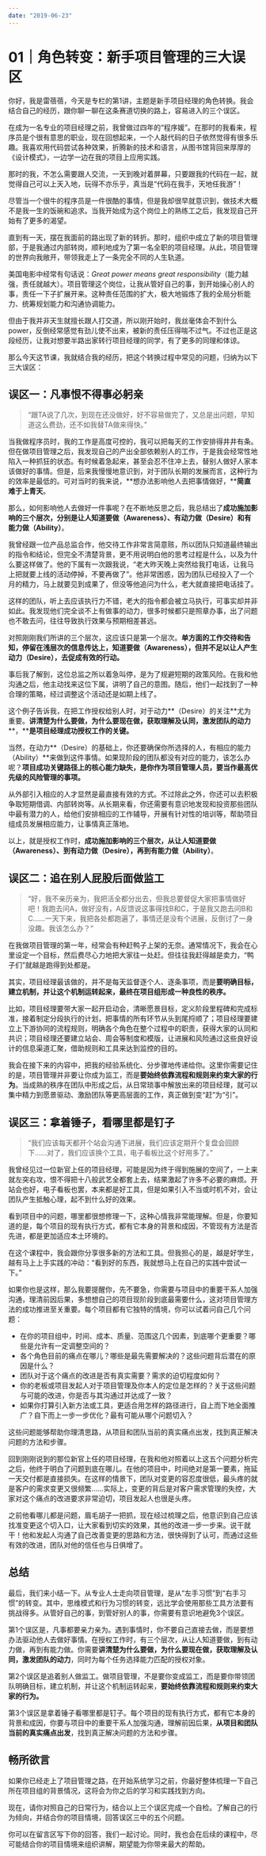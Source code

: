 ```yaml
---
date: "2019-06-23"
---  
```

      
# 01｜角色转变：新手项目管理的三大误区
你好，我是雷蓓蓓，今天是专栏的第1讲，主题是新手项目经理的角色转换。我会结合自己的经历，跟你聊一聊在这条赛道切换的路上，容易进入的三个误区。

在成为一名专业的项目经理之前，我曾做过四年的“程序媛”。在那时的我看来，程序员是个很有意思的职业，现在回想起来，一个人敲代码的日子依然觉得有很多乐趣。我喜欢用代码尝试各种效果，折腾新的技术和语言，从图书馆背回来厚厚的《设计模式》，一边学一边在我的项目上应用实践。

那时的我，不怎么需要跟人交流，一天到晚对着屏幕，只要跟我的代码在一起，就觉得自己可以上天入地，玩得不亦乐乎，真当是“代码在我手，天地任我游”！

尽管当一个很牛的程序员是一件很酷的事情，但是我却很早就意识到，做技术大概不是我一生的饭碗和追求。当我开始成为这个岗位上的熟练工之后，我发现自己开始有了更多的渴望。

直到有一天，摆在我面前的路出现了新的转折。那时，组织中成立了新的项目管理部，于是我通过内部转岗，顺利地成为了第一名全职的项目经理。从此，项目管理的世界向我敞开，带领我走上了一条完全不同的人生轨道。

美国电影中经常有句话说：_Great power means great responsibility_（能力越强，责任就越大）。项目管理这个岗位，让我从管好自己的事，到开始操心别人的事，责任一下子扩展开来。这种责任范围的扩大，极大地锻炼了我的全局分析能力、统筹规划能力和沟通协调能力。

<!-- [[[read_end]]] -->

但由于我并非天生就擅长跟人打交道，所以刚开始时，我丝毫体会不到什么power，反倒经常感觉有劲儿使不出来，被新的责任压得喘不过气。不过也正是这段经历，让我对想要半路出家转行项目经理的同学，有了更多的同理和体谅。

那么今天这节课，我就结合我的经历，把这个转换过程中常见的问题，归纳为以下三大误区：

## **误区****一****：凡事恨不得事必躬亲**

> “跟TA说了几次，到现在还没做好，好不容易做完了，又总是出问题，早知道这么费劲，还不如我替TA做来得快。”

当我做程序员时，我的工作是高度可控的，我可以把每天的工作安排得井井有条。但在做项目管理之后，我发现自己的产出全部依赖别人的工作，于是我会经常性地陷入一种抓狂的状态。有时候着急起来，甚至会忍不住冲上去，替别人做好人家本该做好的事情。但是，后来我慢慢地意识到，对于团队长期的发展而言，这种行为的效率是最低的。可对当时的我来说，**想办法影响他人去把事情做好，****简直难于上青天**。

那么，如何影响他人去做好一件事呢？在不断地反思之后，我总结出了**成功施加影响的三个层次，分别是让人知道要做（Awareness）、有动力做（Desire）和有能力做（Ability）**。

我曾经跟一位产品总监合作，他交待工作非常言简意赅，所以团队只知道最终输出的指令和结论，但完全不清楚背景，更不用说明白他的思考过程是什么，以及为什么要这样做了。他的下属有一次跟我说，“老大昨天晚上突然给我打电话，让我马上把就要上线的活动停掉，不要再做了”。他非常困惑，因为团队已经投入了一个月的精力，马上就要见到成果了，但没等他追问为什么，老大就直接把电话挂了。

这样的团队，听上去应该执行力不错，老大的指令都会被立马执行，可事实却并非如此。我发现他们完全谈不上有做事的动力，很多时候都只是照章办事，出了问题也不敢去问，往往导致执行效果与预期相差甚远。

对照刚刚我们所讲的三个层次，这应该只是第一个层次。**单方面的工作交待和告知，停留在浅层次的信息传达上，知道要做（Awareness），但并不足以让人产生动力（Desire），去促成有效的行动。**

事后我了解到，这位总监之所以着急叫停，是为了规避短期的政策风险。在我和他沟通之后，他主动找来这位下属，讲明了自己的意图。随后，他们一起找到了一种合理的策略，经过调整这个活动还是如期上线了。

这个例子告诉我，在把工作授权给别人时，对于动力**（Desire）的关注**尤为重要。**讲清楚为什么要做，为什么要现在做，获取理解及认同，激发团队的动力****，****是项目经理成功授权工作的关键。**

当然，在动力**（Desire）的基础上，你还要确保你所选择的人，有相应的能力（Ability）**来做到这件事情。如果现阶段的团队都没有对应的能力，该怎么办呢？**项目成功关键路径上的核心能力缺失，是你作为项目管理人员，要当作最高优先级的风险管理的事项。**

从外部引入相应的人才显然是最直接有效的方式。不过除此之外，你还可以去积极争取短期借调、内部转岗等。从长期来看，你还需要有意识地发现和投资那些团队中最有潜力的人，给他们安排相应的工作辅导，开展有针对性的培训等，帮助项目组成员发展相应能力，让事情真正落地。

以上，就是授权工作时，**成功施加影响的三个层次，从让人知道要做（Awareness）、到有动力做（Desire），再到有能力做（Ability）**。

## **误区****二****：追在别人屁股后面做监工**

> “好，我不亲历亲为，我把活全都分出去，但我总要督促大家把事情做好吧！我跑去问A，做好没有，A反馈说这事得找B和C，于是我又跑去问B和C……一天下来，我把各处都跑遍了，事情还是没有个进展，反倒讨了一身没趣。我该怎么办？”

在我做项目管理的第一年，经常会有种赶鸭子上架的无奈。通常情况下，我会在心里设定一个目标，然后费尽心力地把大家往一处赶。但往往我赶得越是卖力，“鸭子们”就越是跑得到处都是。

其实，项目经理最该做的，并不是每天监督逐个人、逐条事项，而是**要明确目标，建立机制，并让这个机制运转起来，最终在项目组形成一种良性的秩序。**

比如，项目经理要带大家一起开启动会，清晰愿景目标，定义阶段里程碑和完成标准，接着制定分段执行的计划，把事情的所有环节从头到尾捋顺了；项目经理要建立上下游协同的流程规则，明确各个角色在整个过程中的职责，获得大家的认同和共识；项目经理还要建立站会、周会等制度和模版，让进展和风险通过这些良好设计的信息渠道汇聚，借助规则和工具来达到监控的目的。

我会在接下来的内容中，把我的经验系统化、分步骤地传递给你。这里你需要记住的是，项目管理并非要让你成为监工，而是**要始终依靠流程和规则来约束大家的行为**。当成熟的秩序在团队中形成之后，从日常琐事中解放出来的项目经理，就可以集中精力到愿景驱动、激励团队等更高层面的工作，真正做到变“赶”为“引”。

## **误区****三****：拿着锤子，看哪里都是钉子**

> “我们应该每天都开个站会沟通下进展，我们应该定期开个复盘会回顾下……对了，我们应该换个工具，电子看板比这个好用多了。”

我曾经见过一位新官上任的项目经理，可能是因为终于得到施展的空间了，一上来就左突右攻，恨不得把十八般武艺全都套上去，结果激起了许多不必要的麻烦。开站会也好，电子看板也罢，本来都是好工具，但是如果引入不当或时机不对，会让团队产生抵触心理，起不到什么好的效果。

看到项目中的问题，哪里都很想修理一下，这种心情我非常能理解。但是，你要知道的是，每个项目的现有执行方式，都有它本身的背景和成因，不管现有方法是否先进，都是更加适应本土环境的。

在这个课程中，我会跟你分享很多新的方法和工具。但我担心的是，越是好学生，越有马上上手实践的冲动：“看到好的东西，我就想马上在自己的实践中尝试一下。”

如果你也是这样，那么我要提醒你，先不要急，你需要与项目中的重要干系人加强沟通，理清前因后果，多想想自己的项目现阶段到底最需要什么，这对项目管理方法的成功推进至关重要。每个项目都有它独特的情境，你可以试着问自己几个问题：

* 在你的项目组中，时间、成本、质量、范围这几个因素，到底哪个更重要？哪些是允许有一定调整空间的？
* 各个角色目前的痛点在哪儿？哪些是最先需要解决的？这些问题背后潜在的原因是什么？
* 团队对于这个痛点的改进是否有真实需要？需求的迫切程度如何？
* 你的老板或项目发起人对于项目管理及你本人的定位是怎样的？关于这些问题与可能的改进，你是否与其沟通过并达成了一致？
* 如果你打算引入新方法或工具，更适合用怎样的路径进行，自上而下地全面推广？自下而上一步一步优化？最有可能从哪个问题切入？

这些问题能够帮助你理清思路，从项目和团队当前的真实痛点出发，找到真正解决问题的方法和步骤。

回到刚刚说到的那位新官上任的项目经理，在我和他对照着以上这五个问题分析完之后，他终于明白了问题到底在哪儿。在他的项目中，时间绝对是第一要素，拖延一天交付都是直接损失。在这样的情景下，团队对变更的容忍度很低，最头疼的就是客户的需求变更又很频繁……实际上，变更的背后是对客户需求管理的失控，大家对这个痛点的改进要求非常迫切，项目发起人也很是头疼。

之前他看哪儿都是问题，眉毛胡子一把抓，现在经过梳理之后，他意识到自己应该找准变更这个切入口，让大家看到切实的效果，其他的改进一步一步来。说干就干！他和发起人沟通了自己改善变更的思路和方法，很快得到了认可，而通过这些有效的改进，团队对他的信任也与日俱增了。

## **总结**

最后，我们来小结一下。从专业人士走向项目管理，是从“左手习惯”到“右手习惯”的转变。其中，思维模式和行为习惯的转变，远比学会使用那些工具方法要有挑战得多。从管好自己的事，到管好别人的事，你需要有意识地避免3个误区。

第1个误区是，凡事都要亲力亲为。遇到事情时，你不要自己直接去做，而是要想办法驱动他人去做好事情。在授权工作时，有三个层次，从让人知道要做，到有动力做，再到有能力做。你需要**讲清楚为什么要做，为什么要现在做，获取理解及认同，激发团队的动力**，同时为每个任务选择能力匹配的授权对象。

第2个误区是追着别人做监工。做项目管理，不是要你变成监工，而是要你带领团队明确目标，建立机制，并让这个机制运转起来，**要始终依靠流程和规则来约束大家的行为。**

第3个误区是拿着锤子看哪里都是钉子。每个项目的现有执行方式，都有它本身的背景和成因，你要与项目中的重要干系人加强沟通，理解前因后果，**从项目和团队当前的真实痛点出发**，找到真正解决问题的方法和步骤。

## **畅所欲言**

如果你已经走上了项目管理之路，在开始系统学习之前，你最好整体梳理一下自己所在项目组的背景情况，这将会为你之后的学习和实践找到方向。

现在，请你对照自己的日常行为，结合以上三个误区完成一个自检。了解自己的行为倾向，并结合你的项目情境，回答误区三中的五个问题。

你可以在留言区写下你的回答，我们一起讨论。同时，我也会在后续的课程中，尽可能结合你的项目情境来组织讲解，期望能为你带来最大的帮助。
